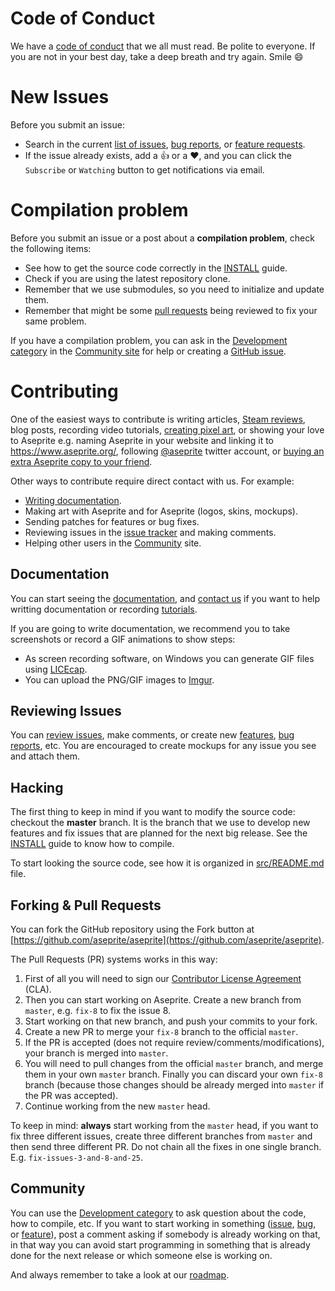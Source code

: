 # Code of Conduct

We have a [code of conduct](CODE_OF_CONDUCT.md) that we all must
read. Be polite to everyone. If you are not in your best day, take a
deep breath and try again. Smile :smile:

# New Issues

Before you submit an issue:

* Search in the current
  [list of issues](https://github.com/aseprite/aseprite/issues),
  [bug reports](https://community.aseprite.org/c/bugs), or
  [feature requests](https://community.aseprite.org/c/features).
* If the issue already exists, add a :+1: or a :heart:, and you can
  click the `Subscribe` or `Watching` button to get notifications
  via email.

# Compilation problem

Before you submit an issue or a post about a **compilation problem**,
check the following items:

* See how to get the source code correctly in the [INSTALL](INSTALL.md) guide.
* Check if you are using the latest repository clone.
* Remember that we use submodules, so you need to initialize and update them.
* Remember that might be some [pull requests](https://github.com/aseprite/aseprite/pulls)
  being reviewed to fix your same problem.

If you have a compilation problem, you can ask in the
[Development category](https://community.aseprite.org/c/development)
in the [Community site](https://community.aseprite.org/) for help
or creating a [GitHub issue](https://github.com/aseprite/aseprite/issues/new).

# Contributing

One of the easiest ways to contribute is writing articles,
[Steam reviews](https://steamcommunity.com/app/431730/reviews/),
blog posts, recording video tutorials,
[creating pixel art](https://aseprite.deviantart.com/), or showing your love
to Aseprite e.g. naming Aseprite in your website and linking it to
https://www.aseprite.org/, following
[@aseprite](https://twitter.com/aseprite) twitter account, or
[buying an extra Aseprite copy to your friend](https://www.aseprite.org/download/).

Other ways to contribute require direct contact with us. For example:

* [Writing documentation](https://github.com/aseprite/docs).
* Making art with Aseprite and for Aseprite (logos, skins, mockups).
* Sending patches for features or bug fixes.
* Reviewing issues in the [issue tracker](https://github.com/aseprite/aseprite/issues) and making comments.
* Helping other users in the [Community](https://community.aseprite.org/) site.

## Documentation

You can start seeing the
[documentation](https://www.aseprite.org/docs/), and
[contact us](mailto:support@aseprite.org) if you want to help
writting documentation
or recording [tutorials](https://www.aseprite.org/docs/tutorial/).

If you are going to write documentation, we recommend you to take
screenshots or record a GIF animations to show steps:

* As screen recording software, on Windows you can generate GIF files
  using [LICEcap](http://www.cockos.com/licecap/).
* You can upload the PNG/GIF images to [Imgur](http://imgur.com/).

## Reviewing Issues

You can [review issues](https://github.com/aseprite/aseprite/issues),
make comments, or create
new [features](https://community.aseprite.org/c/features),
[bug reports](https://community.aseprite.org/c/bugs), etc. You are
encouraged to create mockups for any issue you see and attach them.

## Hacking

The first thing to keep in mind if you want to modify the source code:
checkout the **master** branch. It is the branch that we use to
develop new features and fix issues that are planned for the next big
release. See the [INSTALL](INSTALL.md) guide to know how to compile.

To start looking the source code, see how it is organized in
[src/README.md](https://github.com/aseprite/aseprite/tree/master/src/#aseprite-source-code)
file.

## Forking & Pull Requests

You can fork the GitHub repository using the Fork button at
[https://github.com/aseprite/aseprite](https://github.com/aseprite/aseprite).

The Pull Requests (PR) systems works in this way:

1. First of all you will need to sign our
   [Contributor License Agreement](https://github.com/aseprite/opensource/blob/master/sign-cla.md#sign-the-cla) (CLA).
1. Then you can start working on Aseprite. Create a new branch from `master`, e.g. `fix-8` to fix the issue 8.
1. Start working on that new branch, and push your commits to your fork.
1. Create a new PR to merge your `fix-8` branch to the official `master`.
1. If the PR is accepted (does not require review/comments/modifications),
   your branch is merged into `master`.
1. You will need to pull changes from the official `master` branch, and
   merge them in your own `master` branch. Finally you can discard your
   own `fix-8` branch (because those changes should be already merged
   into `master` if the PR was accepted).
1. Continue working from the new `master` head.

To keep in mind: **always** start working from the `master` head, if you
want to fix three different issues, create three different branches
from `master` and then send three different PR. Do not chain all the
fixes in one single branch. E.g. `fix-issues-3-and-8-and-25`.

## Community

You can use the [Development category](https://community.aseprite.org/c/development)
to ask question about the code, how to compile, etc.
If you want to start working in something
([issue](https://github.com/aseprite/aseprite/issues),
[bug](https://community.aseprite.org/c/bugs),
or [feature](https://community.aseprite.org/c/features)),
post a comment asking if somebody is already working on that,
in that way you can avoid start programming in something that is already
done for the next release or which someone else is working on.

And always remember to take a look at our
[roadmap](http://www.aseprite.org/roadmap/).
